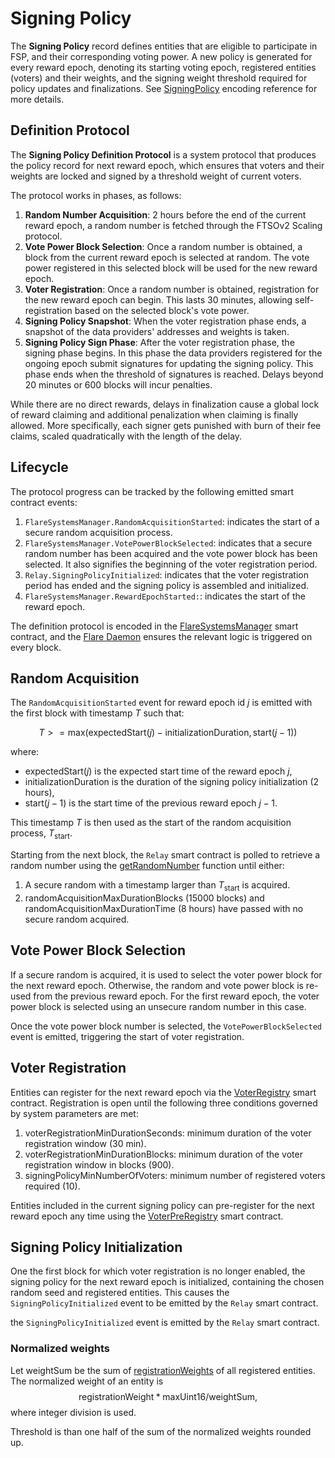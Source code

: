 # Signing Policy

The **Signing Policy** record defines entities that are eligible to participate in FSP, and their corresponding voting power.
A new policy is generated for every reward epoch, denoting its starting voting epoch, registered entities (voters) and their weights,
and the signing weight threshold required for policy updates and finalizations.
See [SigningPolicy](./Encoding.md/#signingpolicy) encoding reference for more details.

## Definition Protocol

The **Signing Policy Definition Protocol** is a system protocol that produces the policy record for next reward epoch, which ensures that voters and their weights are locked and signed by a threshold weight of current voters.

The protocol works in phases, as follows:

1. **Random Number Acquisition**: 2 hours before the end of the current reward epoch, a random number is fetched through the FTSOv2 Scaling protocol.
2. **Vote Power Block Selection**: Once a random number is obtained, a block from the current reward epoch is selected at random. The vote power registered in this selected block will be used for the new reward epoch.
3. **Voter Registration**: Once a random number is obtained, registration for the new reward epoch can begin. This lasts 30 minutes, allowing self-registration based on the selected block's vote power.
4. **Signing Policy Snapshot**: When the voter registration phase ends, a snapshot of the data providers' addresses and weights is taken.
5. **Signing Policy Sign Phase**: After the voter registration phase, the signing phase begins. In this phase the data providers registered for the ongoing epoch submit signatures for updating the signing policy. This phase ends when the threshold of signatures is reached. Delays beyond 20 minutes or 600 blocks will incur penalties.

While there are no direct rewards, delays in finalization cause a global lock of reward claiming and additional penalization when claiming is finally allowed. More specifically, each signer gets punished with burn of their fee claims, scaled quadratically with the length of the delay.

## Lifecycle

The protocol progress can be tracked by the following emitted smart contract events:

1. `FlareSystemsManager.RandomAcquisitionStarted`: indicates the start of a secure random acquisition process.
2. `FlareSystemsManager.VotePowerBlockSelected`: indicates that a secure random number has been acquired and the vote power block has been selected. 
It also signifies the beginning of the voter registration period.
3. `Relay.SigningPolicyInitialized`: indicates that the voter registration period has ended and the signing policy is assembled and initialized.
4. `FlareSystemsManager.RewardEpochStarted:`: indicates the start of the reward epoch.

The definition protocol is encoded in the [FlareSystemsManager](https://github.com/flare-foundation/flare-smart-contracts-v2/blob/main/contracts/protocol/implementation/FlareSystemsManager.sol#L257) smart contract, and the [Flare Daemon](Contracts/Daemon.md) ensures the relevant logic is triggered on every block.

## Random Acquisition

The `RandomAcquisitionStarted` event for reward epoch id $j$ is emitted with the first block with timestamp $T$ such that:

$$ T >= \mathrm{max}(\mathrm{expectedStart}(j)- \mathrm{initializationDuration}, \mathrm{start}(j-1)) $$

where:
- $\mathrm{expectedStart}(j)$ is the expected start time of the reward epoch $j$,
- $\mathrm{initializationDuration}$ is the duration of the signing policy initialization (2 hours),
- $\mathrm{start}(j-1)$ is the start time of the previous reward epoch $j-1$.

This timestamp $T$ is then used as the start of the random acquisition process, $T_\text{start}$.

Starting from the next block, the `Relay` smart contract is polled to retrieve a random number using the [getRandomNumber](./RandomNumber.md) function until either:

1) A secure random with a timestamp larger than $T_\text{start}$ is acquired.
2) $\mathrm{randomAcquisitionMaxDurationBlocks}$ (15000 blocks) and $\mathrm{randomAcquisitionMaxDurationTime}$ (8 hours) have passed with no secure random acquired.

## Vote Power Block Selection

If a secure random is acquired, it is used to select the voter power block for the next reward epoch. Otherwise, the random and vote power block is re-used from the previous reward epoch.
For the first reward epoch, the voter power block is selected using an unsecure random number in this case.

Once the vote power block number is selected, the `VotePowerBlockSelected` event is emitted, triggering the start of voter registration.

## Voter Registration

Entities can register for the next reward epoch via the [VoterRegistry](VoterRegistration.md#voterregistry) smart contract.
Registration is open until the following three conditions governed by system parameters are met:

1) $\mathrm{voterRegistrationMinDurationSeconds}$: minimum duration of the voter registration window (30 min).
2) $\mathrm{voterRegistrationMinDurationBlocks}$: minimum duration of the voter registration window in blocks (900).
3) $\mathrm{signingPolicyMinNumberOfVoters}$: minimum number of registered voters required (10).

Entities included in the current signing policy can pre-register for the next reward epoch any time using the [VoterPreRegistry](VoterRegistration.md#voterpreregistry) smart contract.

## Signing Policy Initialization

One the first block for which voter registration is no longer enabled, the signing policy for the next reward epoch is initialized, containing the chosen random seed and registered entities.
This causes the `SigningPolicyInitialized` event to be emitted by the `Relay` smart contract.

the `SigningPolicyInitialized` event is emitted by the `Relay` smart contract.

### Normalized weights

Let $\mathrm{weightSum}$ be the sum of [registrationWeights](VoterRegistration.md#registration-weight) of all registered entities.
The normalized weight of an entity is
$$\mathrm{registrationWeight} * \mathrm{maxUint}16 /  \mathrm{weightSum},$$
where integer division is used.

Threshold is than one half of the sum of the normalized weights rounded up.